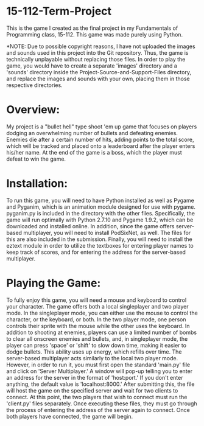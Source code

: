 # 15-112-Term-Project
This is the game I created as the final project in my Fundamentals of Programming class, 15-112. This game was made purely using Python.

*NOTE: Due to possible copyright reasons, I have not uploaded the images and sounds used in this project into the Git repository. Thus, the game is technically unplayable without replacing those files. In order to play the game, you would have to create a separate 'images' directory and a 'sounds' directory inside the Project-Source-and-Support-Files directory, and replace the images and sounds with your own, placing them in those respective directories. 

# Overview: 
My project is a "bullet hell" type shoot 'em up game that focuses on players dodging an overwhelming number of bullets and defeating enemies. Enemies die after a certain number of hits, adding points to the total score, which will be tracked and placed onto a leaderboard after the player enters his/her name. At the end of the game is a boss, which the player must defeat to win the game.

# Installation: 
To run this game, you will need to have Python installed as well as Pygame and Pyganim, which is an animation module designed for use with pygame. pyganim.py is included in the directory with the other files. Specifically, the game will run optimally with Python 2.7.10 and Pygame 1.9.2, which can be downloaded and installed online. In addition, since the game offers server-based multiplayer, you will need to install PodSixNet, as well. The files for this are also included in the submission. Finally, you will need to install the eztext module in order to utilize the textboxes for entering player names to keep track of scores, and for entering the address for the server-based multiplayer.
 
# Playing the Game: 
To fully enjoy this game, you will need a mouse and keyboard to control your character. The game offers both a local singleplayer and two player mode. In the singleplayer mode, you can either use the mouse to control the character, or the keyboard, or both. In the two player mode, one person controls their sprite with the mouse while the other uses the keyboard. In addition to shooting at enemies, players can use a limited number of bombs to clear all onscreen enemies and bullets, and, in singleplayer mode, the player can press 'space' or 'shift' to slow down time, making it easier to dodge bullets. This ability uses up energy, which refills over time. The server-based multiplayer acts similarly to the local two player mode. However, in order to run it, you must first open the standard 'main.py' file and click on 'Server Multiplayer.' A window will pop-up telling you to enter an address for the server in the format of 'host:port.' If you don't enter anything, the default value is 'localhost:8000.' After submitting this, the file will host the game on the specified server and wait for two clients to connect. At this point, the two players that wish to connect must run the 'client.py' files separately. Once executing these files, they must go through the process of entering the address of the server again to connect. Once both players have connected, the game will begin.
